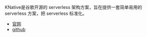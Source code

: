 
KNative是谷歌开源的 serverless 架构方案，旨在提供一套简单易用的 serverless 方案，把 serverless 标准化。

- [官网](https://knative.dev/docs/)
- [github](https://github.com/knative)